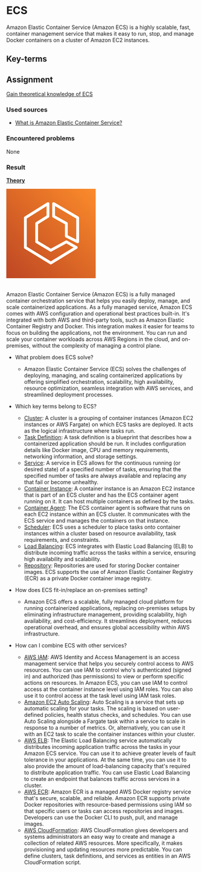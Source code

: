 # ECS

Amazon Elastic Container Service (Amazon ECS) is a highly scalable, fast, container management service that makes it easy to run, stop, and manage Docker containers on a cluster of Amazon EC2 instances.

## Key-terms


## Assignment

<ins>Gain theoretical knowledge of ECS</ins>

### Used sources
- [What is Amazon Elastic Container Service?](https://docs.aws.amazon.com/AmazonECS/latest/developerguide/Welcome.html)

### Encountered problems
None

### Result

**<ins>Theory</ins>**

![ECS](/06_AWS_3/includes/06_ecs1.png)<br><br>

Amazon Elastic Container Service (Amazon ECS) is a fully managed container orchestration service that helps you easily deploy, manage, and scale containerized applications. As a fully managed service, Amazon ECS comes with AWS configuration and operational best practices built-in. It's integrated with both AWS and third-party tools, such as Amazon Elastic Container Registry and Docker. This integration makes it easier for teams to focus on building the applications, not the environment. You can run and scale your container workloads across AWS Regions in the cloud, and on-premises, without the complexity of managing a control plane. 

- What problem does ECS solve?
    - Amazon Elastic Container Service (ECS) solves the challenges of deploying, managing, and scaling containerized applications by offering simplified orchestration, scalability, high availability, resource optimization, seamless integration with AWS services, and streamlined deployment processes.

- Which key terms belong to ECS?
    - <ins>Cluster</ins>: A cluster is a grouping of container instances (Amazon EC2 instances or AWS Fargate) on which ECS tasks are deployed. It acts as the logical infrastructure where tasks run.
    - <ins>Task Definition</ins>: A task definition is a blueprint that describes how a containerized application should be run. It includes configuration details like Docker image, CPU and memory requirements, networking information, and storage settings.
    - <ins>Service</ins>: A service in ECS allows for the continuous running (or desired state) of a specified number of tasks, ensuring that the specified number of tasks are always available and replacing any that fail or become unhealthy.
    - <ins>Container Instance</ins>: A container instance is an Amazon EC2 instance that is part of an ECS cluster and has the ECS container agent running on it. It can host multiple containers as defined by the tasks.
    - <ins>Container Agent</ins>: The ECS container agent is software that runs on each EC2 instance within an ECS cluster. It communicates with the ECS service and manages the containers on that instance.
    - <ins>Scheduler</ins>: ECS uses a scheduler to place tasks onto container instances within a cluster based on resource availability, task requirements, and constraints.
    - <ins>Load Balancing</ins>: ECS integrates with Elastic Load Balancing (ELB) to distribute incoming traffic across the tasks within a service, ensuring high availability and scalability.
    - <ins>Repository</ins>: Repositories are used for storing Docker container images. ECS supports the use of Amazon Elastic Container Registry (ECR) as a private Docker container image registry.

- How does ECS fit-in/replace an on-premises setting?
    - Amazon ECS offers a scalable, fully managed cloud platform for running containerized applications, replacing on-premises setups by eliminating infrastructure management, providing scalability, high availability, and cost-efficiency. It streamlines deployment, reduces operational overhead, and ensures global accessibility within AWS infrastructure.

- How can I combine ECS with other services?
    - <ins>AWS IAM</ins>: AWS Identity and Access Management is an access management service that helps you securely control access to AWS resources. You can use IAM to control who's authenticated (signed in) and authorized (has permissions) to view or perform specific actions on resources. In Amazon ECS, you can use IAM to control access at the container instance level using IAM roles. You can also use it to control access at the task level using IAM task roles.
    - <ins>Amazon EC2 Auto Scaling</ins>: Auto Scaling is a service that sets up automatic scaling for your tasks. The scaling is based on user-defined policies, health status checks, and schedules. You can use Auto Scaling alongside a Fargate task within a service to scale in response to a number of metrics. Or, alternatively, you can use it with an EC2 task to scale the container instances within your cluster.
    - <ins>AWS ELB</ins>: The Elastic Load Balancing service automatically distributes incoming application traffic across the tasks in your Amazon ECS service. You can use it to achieve greater levels of fault tolerance in your applications. At the same time, you can use it to also provide the amount of load-balancing capacity that's required to distribute application traffic. You can use Elastic Load Balancing to create an endpoint that balances traffic across services in a cluster.
    - <ins>AWS ECR</ins>: Amazon ECR is a managed AWS Docker registry service that's secure, scalable, and reliable. Amazon ECR supports private Docker repositories with resource-based permissions using IAM so that specific users or tasks can access repositories and images. Developers can use the Docker CLI to push, pull, and manage images.
    - <ins>AWS CloudFormation</ins>: AWS CloudFormation gives developers and systems administrators an easy way to create and manage a collection of related AWS resources. More specifically, it makes provisioning and updating resources more predictable. You can define clusters, task definitions, and services as entities in an AWS CloudFormation script.